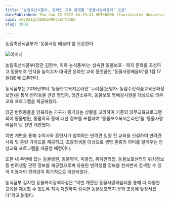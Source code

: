```yaml
---
title: "농림축산식품부, 온라인 교육 플랫폼 ‘동물사랑배움터’ 오픈"
datePublished: Thu Jan 13 2022 04:19:41 GMT+0000 (Coordinated Universal Time)
cuid: cm7021glz000309kt56rfd58a
slug: 3089

---
```



농림축산식품부가 '동물사랑 배움터'를 오픈한다

![이미지](https://cdn.hashnode.com/res/hashnode/image/upload/v1739252512491/3ba0fbd1-1c97-4be8-a92b-20ba0e5b37f5.png)

농림축산식품부(장관 김현수, 이하 농식품부)는 성숙한 동물보호ㆍ복지 문화를 조성하고 동물보호 인식을 높이고자 대국민 온라인 교육 플랫폼인 '동물사랑배움터'를 1월 17일(월)에 오픈한다.

농식품부는 2018년부터 '동물보호복지온라인' 누리집(운영자: 농림수산식품교육문화정보원)을 통해 반려동물 관련 영업자, 맹견소유자, 동물보호 명예감시원을 대상으로 의무교육 프로그램을 제공해왔다.

최근 반려동물을 양육하는 가구가 증가되는 상황을 고려하여 기존의 의무교육프로그램 외에 동물병원, 동물약국 등에 대한 정보를 포함하여 '동물보호복지온라인'을 '동물사랑배움터'로 전면 개편했다.

이번 개편을 통해 수의사와 훈련사가 참여하는 반려견 입양 전 교육을 신설하여 반려견 사육 및 훈련 가이드를 제공하고, 초등학생을 대상으로 생명 존중의 의미를 일깨우는 인성교육 프로그램을 제공할 예정이다.

또한 내 주변에 있는 동물병원, 동물약국, 미용업, 위탁관리업, 동물보호센터의 위치정보 등 반려생활 관련 정보를 제공함으로써 유용한 반려생활 정보를 한꺼번에 검색할 수 있어 이용자의 편의성이 획기적으로 개선되었다.

농식품부 김지현 동물복지정책과장은 "이번 개편된 동물사랑배움터를 통해 더 다양한 교육을 제공할 수 있도록 지속 지원하여 성숙한 동물보호복지 문화 조성에 앞장서겠다"라고 밝혔다.